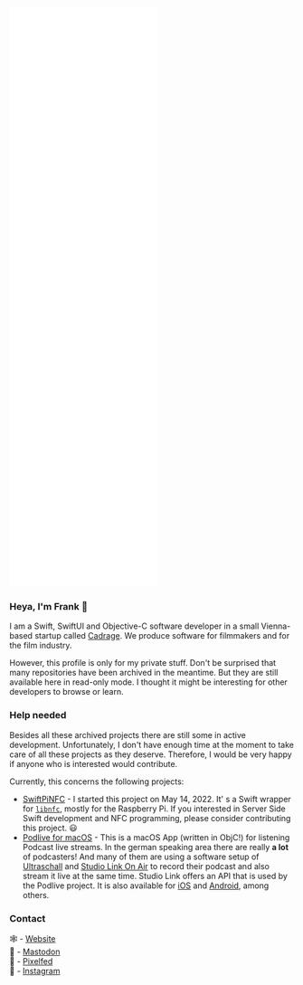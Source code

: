 ![Metrics](/github-metrics.svg)

### Heya, I'm Frank 👋

I am a Swift, SwiftUI and Objective-C software developer in a small Vienna-based startup called [Cadrage](https://www.cadrage.app). We produce software for filmmakers and for the film industry.

However, this profile is only for my private stuff. Don't be surprised that many repositories have been archived in the meantime. But they are still available here in read-only mode. I thought it might be interesting for other developers to browse or learn.

### Help needed

Besides all these archived projects there are still some in active development. Unfortunately, I don't have enough time at the moment to take care of all these projects as they deserve. Therefore, I would be very happy if anyone who is interested would contribute.

Currently, this concerns the following projects:

* [SwiftPiNFC](https://github.com/phranck/SwiftPiNFC) - I started this project on May 14, 2022. It' s a Swift wrapper for [`libnfc`](https://github.com/nfc-tools/libnfc), mostly for the Raspberry Pi. If you interested in Server Side Swift development and NFC programming, please consider contributing this project. 😃
* [Podlive for macOS](https://github.com/Podlive/podlive-macos) - This is a macOS App (written in ObjC!) for listening Podcast live streams. In the german speaking area there are really **a lot** of podcasters! And many of them are using a software setup of [Ultraschall](http://ultraschall.fm/) and [Studio Link On Air](https://studio-link.de/) to record their podcast and also stream it live at the same time. Studio Link offers an API that is used by the Podlive project. It is also available for [iOS](https://itunes.apple.com/app/id1208250918) and [Android](https://play.google.com/store/apps/details?id=io.podlive.podlive_android), among others.

### Contact

🕸 - [Website](https://woodbytes.me)  
🐘 - <a rel="me" href="https://swiftdev.space/@phranck">Mastodon</a>  
📸 - [Pixelfed](https://pixelfed.social/i/web/profile/424574125728772845)  
📸 - [Instagram](https://www.instagram.com/woodbytes/)
